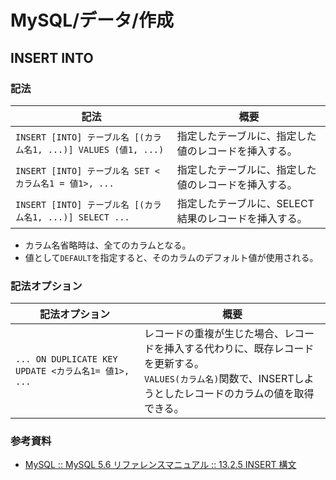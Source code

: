 # MySQL/データ/作成

## INSERT INTO

### 記法

| 記法                                                         | 概要                                                 |
| ------------------------------------------------------------ | ---------------------------------------------------- |
| `INSERT [INTO] テーブル名 [(カラム名1, ...)] VALUES (値1, ...)` | 指定したテーブルに、指定した値のレコードを挿入する。 |
| `INSERT [INTO] テーブル名 SET <カラム名1 = 値1>, ...`        | 指定したテーブルに、指定した値のレコードを挿入する。 |
| `INSERT [INTO] テーブル名 [(カラム名1, ...)] SELECT ...`     | 指定したテーブルに、SELECT結果のレコードを挿入する。 |

- カラム名省略時は、全てのカラムとなる。
- 値として`DEFAULT`を指定すると、そのカラムのデフォルト値が使用される。

### 記法オプション

| 記法オプション                                      | 概要                                                         |
| --------------------------------------------------- | ------------------------------------------------------------ |
| `... ON DUPLICATE KEY UPDATE <カラム名1= 値1>, ...` | レコードの重複が生じた場合、レコードを挿入する代わりに、既存レコードを更新する。<br />`VALUES(カラム名)`関数で、INSERTしようとしたレコードのカラムの値を取得できる。 |

### 参考資料

- [MySQL :: MySQL 5.6 リファレンスマニュアル :: 13.2.5 INSERT 構文](https://dev.mysql.com/doc/refman/5.6/ja/insert.html)
